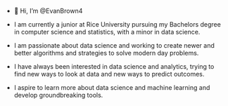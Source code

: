 - 👋 Hi, I’m @EvanBrown4
- I am currently a junior at Rice University pursuing my Bachelors degree in computer science and statistics, with a minor in data science.
- I am passionate about data science and working to create newer and better algorithms and strategies to solve modern day problems.

- I have always been interested in data science and analytics, trying to find new ways to look at data and new ways to predict outcomes.
- I aspire to learn more about data science and machine learning and develop groundbreaking tools.

